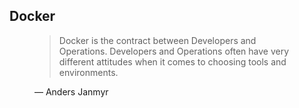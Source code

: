 ## Docker

<figure class="medium">
	<blockquote>
		<p>Docker is the contract between Developers and Operations. Developers and Operations often have very different attitudes when it comes to choosing tools and environments.</p>
	</blockquote>
	<figcaption>― Anders Janmyr</figcaption>
</figure>
